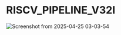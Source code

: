 # RISCV_PIPELINE_V32I
![Screenshot from 2025-04-25 03-03-54](https://github.com/user-attachments/assets/ed31de4d-94ba-4b45-9da6-7c87bc513738)

